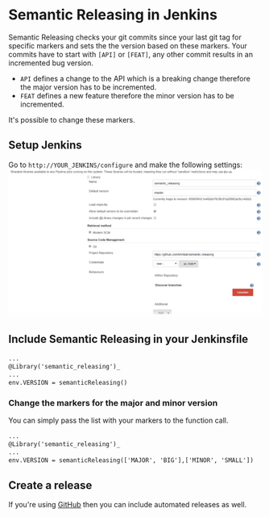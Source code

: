 # Semantic Releasing in Jenkins
Semantic Releasing checks your git commits  since your last git tag for 
specific markers and sets the the version based on these markers. Your commits 
have to start with `[API]` or `[FEAT]`, any other commit results in an incremented 
bug version.
* `API` defines a change to the API which is a breaking change therefore the
major version has to be incremented.
* `FEAT` defines a new feature therefore the minor version has to be incremented.
 
It's possible to change these markers.
## Setup Jenkins
Go to `http://YOUR_JENKINS/configure` and make the following settings:
![Configure Jenkins](semantic-releasing.png "Configure Jenkins")

## Include Semantic Releasing in your Jenkinsfile
```
...
@Library('semantic_releasing')_
...
env.VERSION = semanticReleasing()
```
### Change the markers for the major and minor version
You can simply pass the list with your markers to the function call.
```
...
@Library('semantic_releasing')_
...
env.VERSION = semanticReleasing(['MAJOR', 'BIG'],['MINOR', 'SMALL'])
```
## Create a release
If you're using [GitHub](https://github.com) then you can include automated
releases as well. 